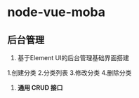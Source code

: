 # node-vue-moba

## 后台管理 
1. 基于Element UI的后台管理基础界面搭建

1.创建分类
2.分类列表
3.修改分类
4.删除分类

1. **通用 CRUD 接口**